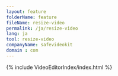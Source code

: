 ```yaml
---
layout: feature
folderName: feature
fileName: resize-video
permalink: /ja/resize-video
lang: ja
tool: resize-video
companyName: safevideokit
domain : com
---
```


{% include VideoEditorIndex/index.html %}

   